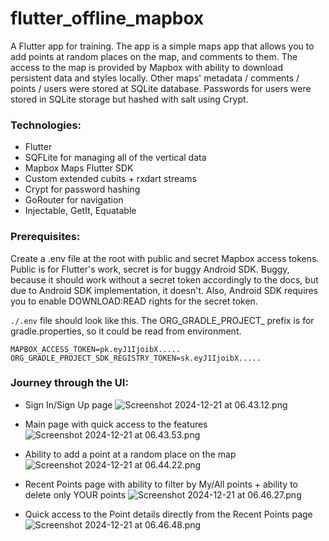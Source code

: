 # flutter_offline_mapbox

A Flutter app for training. The app is a simple maps app that allows you to add points at random places on the map, and comments to them.
The access to the map is provided by Mapbox with ability to download persistent data and styles locally.
Other maps' metadata / comments / points / users were stored at SQLite database. Passwords for users were stored in SQLite storage but hashed with salt using Crypt.


### Technologies:
- Flutter
- SQFLite for managing all of the vertical data
- Mapbox Maps Flutter SDK
- Custom extended cubits + rxdart streams
- Crypt for password hashing
- GoRouter for navigation
- Injectable, GetIt, Equatable


### Prerequisites:
Create a .env file at the root with public and secret Mapbox access tokens. Public is for Flutter's work, secret is for buggy Android SDK. Buggy, because it should work without a secret token accordingly to the docs, but due to Android SDK implementation, it doesn't.
Also, Android SDK requires you to enable DOWNLOAD:READ rights for the secret token.

`./.env` file should look like this. The ORG_GRADLE_PROJECT_ prefix is for gradle.properties, so it could be read from environment.
```
MAPBOX_ACCESS_TOKEN=pk.eyJ1IjoibX.....
ORG_GRADLE_PROJECT_SDK_REGISTRY_TOKEN=sk.eyJ1IjoibX.....
```


### Journey through the UI:

- Sign In/Sign Up page
![Screenshot 2024-12-21 at 06.43.12.png](..%2F..%2FDesktop%2FScreenshot%202024-12-21%20at%2006.43.12.png)

- Main page with quick access to the features
![Screenshot 2024-12-21 at 06.43.53.png](..%2F..%2FDesktop%2FScreenshot%202024-12-21%20at%2006.43.53.png)

- Ability to add a point at a random place on the map
![Screenshot 2024-12-21 at 06.44.22.png](..%2F..%2FDesktop%2FScreenshot%202024-12-21%20at%2006.44.22.png)

- Recent Points page with ability to filter by My/All points + ability to delete only YOUR points
![Screenshot 2024-12-21 at 06.46.27.png](..%2F..%2FDesktop%2FScreenshot%202024-12-21%20at%2006.46.27.png)

- Quick access to the Point details directly from the Recent Points page
![Screenshot 2024-12-21 at 06.46.48.png](..%2F..%2FDesktop%2FScreenshot%202024-12-21%20at%2006.46.48.png)

